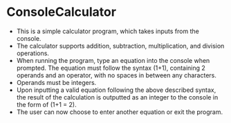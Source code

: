 # ConsoleCalculator

- This is a simple calculator program, which takes inputs from the console.  
- The calculator supports addition, subtraction, multiplication, and division operations.  
- When running the program, type an equation into the console when prompted. The equation must follow the syntax (1+1), containing 2 operands and an operator, with no spaces in between any characters.  
- Operands must be integers.  
- Upon inputting a valid equation following the above described syntax, the result of the calculation is outputted as an integer to the console in the form of (1+1 = 2).  
- The user can now choose to enter another equation or exit the program.
